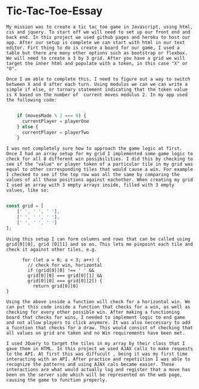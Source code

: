 # Tic-Tac-Toe-Essay

	My mission was to create a tic tac toe game in Javascript, using html, css and jquery. To start off we will need to set up our front end and back end. In this project we used github pages and heroku to host our app. After our setup is complete we can start with html in our text editor. Firt thing to do is create a board for our game, I used a table but there are many other options such as bootstrap or flexbox. We will need to create a 3 by 3 grid. After you have a grid we will target the inner html and populate with a token, in this case "X" or "O".

	Once I am able to complete this, I need to figure out a way to switch between X and O after each turn. Using modulus we can we can write a simple if else, or turnary statement indicating that the token value is X based on the number of  current moves modulus 2. In my app used the following code:


```javascript

    if (movesMade % 2 === 0) {
      currentPlayer = playerOne
    } else {
      currentPlayer = playerTwo
    }


```

	I was not completely sure how to approach the game logic at first. Once I had an array setup for my grid I implemented some game logic to check for all 8 different win possibilities. I did this by checking to see if the "value" or player token of a particular tile in my grid was equal to other corresponding tiles that would cause a win. For example I checked to see if the top row was all the same by comparing the values of all those positions against eachother. When creating my grid I used an array with 3 empty arrays inside, filled with 3 empty values, like so:


```javascript

const grid = [
    [' ', ' ', ' '],
    [' ', ' ', ' '],
    [' ', ' ', ' ']
];

```


	Using this setup I can form columns and rows that can be called using grid[0][0], grid [0][1] and so on. This lets me pinpoint each tile and check it against other tiles, e.g.
	
```
      for (let a = 0; a < 3; a++) {
        // check for win, horizontal
        if (grid[0][0] !== ' ' &&
        grid[0][0] === grid[0][1] &&
        grid[0][0] === grid[0][2]) {
          return grid[0][0]
}

```


	Using the above inside a function will check for a horizontal win. We can put this code inside a function that checks for a win, as well as checking for every other possible win. After making a functioning board that checks for wins, I needed to implement logic to end game and not allow players to click anymore. It was also neccessary to add a fucntion that checks for a draw. This would consist of checking that all values on grid are taken and no Win requirements have been met.

	I used JQuery to target the tiles in my array by their class that I gave them in HTML. In this project we used AJAX calls to make requests to the API. At first this was diffucult , being it was my first time interacting with an API. After practice and repetiition I was able to recognize the patterns and using AJAX cals became easier. These interactions are what would actually log and register that a move has been on the server side which will be represented on the web page, causing the game to function properly.
